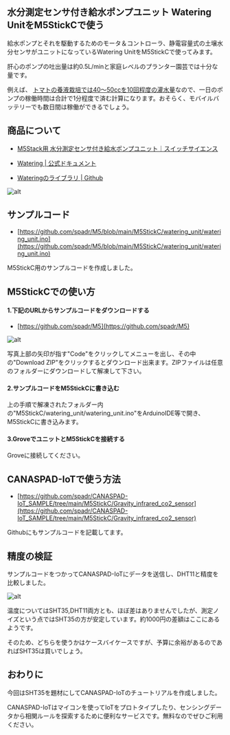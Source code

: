## 水分測定センサ付き給水ポンプユニット Watering UnitをM5StickCで使う
給水ポンプとそれを駆動するためのモータ＆コントローラ、静電容量式の土壌水分センサがユニットになっているWatering UnitをM5StickCで使ってみます。

肝心のポンプの吐出量は約0.5L/minと家庭レベルのプランター園芸では十分な量です。

例えば、 [トマトの養液栽培では40〜50ccを10回程度の灌水量](https://cococara.jp/20200920-01/)なので、一日のポンプの稼働時間は合計で1分程度で済む計算になります。おそらく、モバイルバッテリーでも数日間は稼働ができるでしょう。


## 商品について  
- [M5Stack用 水分測定センサ付き給水ポンプユニット｜スイッチサイエンス](https://www.switch-science.com/catalog/6913/)

- [Watering | 公式ドキュメント](https://docs.m5stack.com/en/unit/watering)

- [Wateringのライブラリ | Github ](https://github.com/m5stack/M5Stack/tree/master/examples/Unit/WATERING)


![alt](/media/post_content_images/0012_00.jpg)


## サンプルコード  

- [https://github.com/spadr/M5/blob/main/M5StickC/watering_unit/watering_unit.ino](https://github.com/spadr/M5/blob/main/M5StickC/watering_unit/watering_unit.ino)


M5StickC用のサンプルコードを作成しました。

## M5StickCでの使い方  


#### 1.下記のURLからサンプルコードをダウンロードする  
- [https://github.com/spadr/M5](https://github.com/spadr/M5)

![alt](/media/post_content_images/0006_05.jpg)

写真上部の矢印が指す"Code"をクリックしてメニューを出し、その中の"Download ZIP"をクリックするとダウンロード出来ます。ZIPファイルは任意のフォルダーにダウンロードして解凍して下さい。

#### 2.サンプルコードをM5StickCに書き込む  
上の手順で解凍されたフォルダー内の"M5StickC/watering_unit/watering_unit.ino"をArduinoIDE等で開き、M5StickCに書き込みます。

#### 3.GroveでユニットとM5StickCを接続する  

Groveに接続してください。

## CANASPAD-IoTで使う方法 


- [https://github.com/spadr/CANASPAD-IoT_SAMPLE/tree/main/M5StickC/Gravity_infrared_co2_sensor](https://github.com/spadr/CANASPAD-IoT_SAMPLE/tree/main/M5StickC/Gravity_infrared_co2_sensor)

Githubにもサンプルコードを記載してます。


## 精度の検証
サンプルコードをつかってCANASPAD-IoTにデータを送信し、DHT11と精度を比較しました。

![alt](/media/post_content_images/0011_03.png)

温度についてはSHT35,DHT11両方とも、ほぼ差はありませんでしたが、測定ノイズという点ではSHT35の方が安定しています。約1000円の差額はここにあるようです。

そのため、どちらを使うかはケースバイケースですが、予算に余裕があるのであればSHT35は買いでしょう。


## おわりに
今回はSHT35を題材にしてCANASPAD-IoTのチュートリアルを作成しました。

CANASPAD-IoTはマイコンを使ってIoTをプロトタイプしたり、センシングデータから相関ルールを探索するために便利なサービスです。無料なのでぜひご利用ください。
